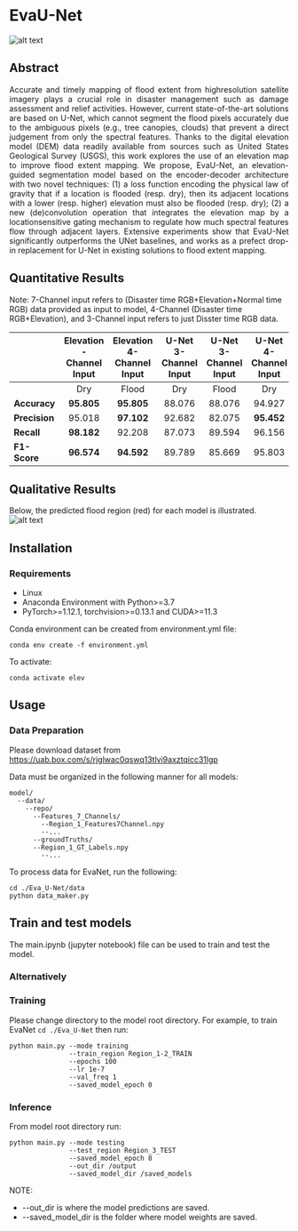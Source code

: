 # EvaU-Net

![alt text](https://ik.imagekit.io/lur4324m4/architecture.png?ik-sdk-version=javascript-1.4.3&updatedAt=1668633357848?raw=true)

## Abstract
<p align="justify">
Accurate and timely mapping of flood extent from highresolution
satellite imagery plays a crucial role in disaster
management such as damage assessment and relief activities.
However, current state-of-the-art solutions are based
on U-Net, which cannot segment the flood pixels accurately
due to the ambiguous pixels (e.g., tree canopies, clouds)
that prevent a direct judgement from only the spectral features.
Thanks to the digital elevation model (DEM) data
readily available from sources such as United States Geological
Survey (USGS), this work explores the use of an
elevation map to improve flood extent mapping. We propose,
EvaU-Net, an elevation-guided segmentation model
based on the encoder-decoder architecture with two novel
techniques: (1) a loss function encoding the physical law of
gravity that if a location is flooded (resp. dry), then its adjacent
locations with a lower (resp. higher) elevation must
also be flooded (resp. dry); (2) a new (de)convolution operation
that integrates the elevation map by a locationsensitive
gating mechanism to regulate how much spectral
features flow through adjacent layers. Extensive experiments
show that EvaU-Net significantly outperforms the UNet
baselines, and works as a prefect drop-in replacement
for U-Net in existing solutions to flood extent mapping.
</p>

## Quantitative Results
Note: 7-Channel input refers to (Disaster time RGB+Elevation+Normal time RGB) data provided as input to model, 4-Channel (Disaster time RGB+Elevation), and 3-Channel input refers to just Disster time RGB data.

|               |Elevation -Channel Input |Elevation 4-Channel Input|U-Net 3-Channel Input   |U-Net 3-Channel Input|U-Net 4-Channel Input  |U-Net 4-Channel Input|
|     :---      | :---:  |     :---:       | :---:  |     :---:       | :---:  |      :---:      |
|               |  Dry   |     Flood       |  Dry   |     Flood       |  Dry   |      Flood      |
| **Accuracy**  | **95.805** |     **95.805**      | 88.076 |    88.076       | 94.927 |     94.927      |
| **Precision** | 95.018 |     **97.102**      | 92.682 |    82.075       | **95.452** |     94.116      |
| **Recall**    | **98.182** |     92.208      | 87.073 |    89.594       | 96.156 |     **93.066**      |
| **F1-Score**  | **96.574** |     **94.592**      | 89.789 |    85.669       | 95.803 |     93.588      |

## Qualitative Results
Below, the predicted flood region (red) for each model is illustrated. 
![alt text](https://ik.imagekit.io/lur4324m4/Results.png?ik-sdk-version=javascript-1.4.3&updatedAt=1668633366444?raw=true)

## Installation
### Requirements
* Linux
* Anaconda Environment with Python>=3.7
* PyTorch>=1.12.1, torchvision>=0.13.1 and CUDA>=11.3

Conda environment can be created from environment.yml file: 
```
conda env create -f environment.yml
```
To activate: 
```
conda activate elev
```

## Usage
### Data Preparation
Please download dataset from https://uab.box.com/s/rjglwac0qswq13tlvi9axztqicc31lgp

Data must be organized in the following manner for all models:
```
model/
  --data/
    --repo/
      --Features_7_Channels/
        --Region_1_Features7Channel.npy
        --...
      --groundTruths/
      --Region_1_GT_Labels.npy
        --...
```

To process data for EvaNet, run the following:
```
cd ./Eva_U-Net/data
python data_maker.py
```

## Train and test models
The main.ipynb (jupyter notebook) file can be used to train and test the model.


### Alternatively
### Training
Please change directory to the model root directory. For example, to train EvaNet `cd ./Eva_U-Net` then run:
```
python main.py --mode training
               --train_region Region_1-2_TRAIN
               --epochs 100
               --lr 1e-7
               --val_freq 1
               --saved_model_epoch 0
```


### Inference
From model root directory run: 
```
python main.py --mode testing 
               --test_region Region_3_TEST 
               --saved_model_epoch 8 
               --out_dir /output 
               --saved_model_dir /saved_models
```
NOTE:
- --out_dir is where the model predictions are saved.
- --saved_model_dir is the folder where model weights are saved.

